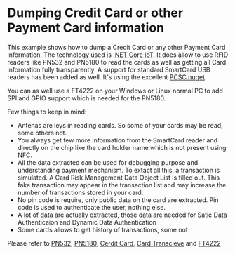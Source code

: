 # Dumping Credit Card or other Payment Card information

This example shows how to dump a Credit Card or any other Payment Card information. The technology used is [.NET Core IoT](https://github.com/dotnet/iot). It does allow to use RFID readers like PN532 and PN5180 to read the cards as well as getting all Card information fully transparently. A support for standard SmartCard USB readers has been added as well. It's using the excellent [PCSC nuget](https://github.com/danm-de/pcsc-sharp).

You can as well use a FT4222 on your Windows or Linux normal PC to add SPI and GPIO support which is needed for the PN5180.

Few things to keep in mind:

- Antenas are leys in reading cards. So some of your cards may be read, some others not.
- You always get few more information from the SmartCard reader and directly on the chip like the card holder name which is not present using NFC.
- All the data extracted can be used for debugging purpose and understanding payment mechanism. To extact all this, a transaction is simulated. A Card Risk Management Data Object List is filled out. This fake transaction may appear in the transaction list and may increase the number of transactions stored in your card.
- No pin code is require, only public data on the card are extracted. Pin code is used to authenticate the user, nothing else.
- A lot of data are actually extracted, those data are needed for Satic Data Authenticaion and Dynamic Data Authentication
- Some cards allows to get history of transactions, some not

Please refer to [PN532](https://github.com/dotnet/iot/tree/master/src/devices/Pn532), [PN5180](https://github.com/dotnet/iot/tree/master/src/devices/Pn5180), [Cerdit Card](https://github.com/dotnet/iot/tree/master/src/devices/Card/CreditCard), [Card Transcieve](https://github.com/dotnet/iot/tree/master/src/devices/Card) and [FT4222](https://github.com/dotnet/iot/tree/master/src/devices/Ft4222)